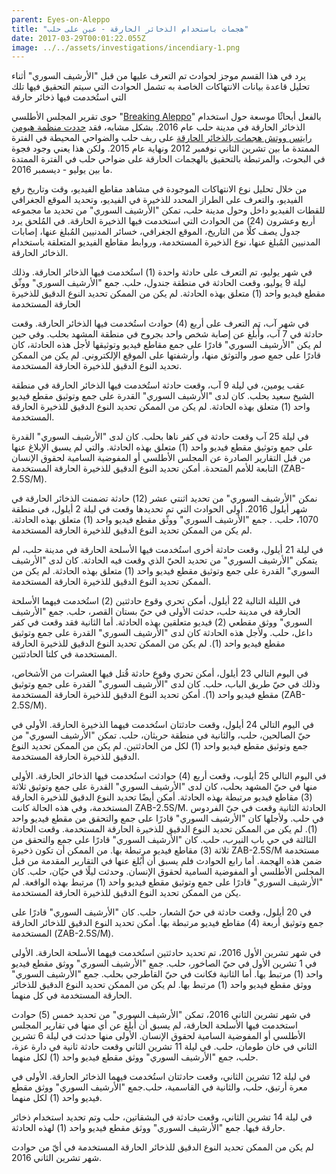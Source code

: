 ```yaml
---
parent: Eyes-on-Aleppo
title: "هجمات باستخدام الذخائر الحارقة - عين على حلب"
date: 2017-03-29T00:01:22.055Z
image: ../../assets/investigations/incendiary-1.png
---
```


يرد في هذا القسم موجز لحوادث تم التعرف عليها من قبل "الأرشيف السوري" أثناء تحليل قاعدة بيانات الانتهاكات الخاصة به تشمل الحوادث التي سيتم التحقيق فيها تلك التي استُخدمت فيها ذخائر حارقة

حوى تقرير المجلس الأطلسي "[Breaking Aleppo](http://www.publications.atlanticcouncil.org/breakingaleppo/wp-content/uploads/2017/02/BreakingAleppo.pdf)" بالفعل أبحاثًا موسعة حول استخدام الذخائر الحارقة في مدينة حلب عام 2016\. بشكل مشابه، فقد [حددت منظمة هيومن رايتس ووتش هجمات بالذخائر الحارقة](http://hrp.law.harvard.edu/wp-content/uploads/2015/11/Incendiaries-5-year-review-final.pdf) على ريف حلب والضواحي المحيطة في الفترة الممتدة ما بين تشرين الثاني نوفمبر 2012 ونهاية عام 2015\. ولكن هذا يعني وجود فجوة في البحوث، والمرتبطة بالتحقيق بالهجمات الحارقة على ضواحي حلب في الفترة الممتدة ما بين يوليو -  ديسمبر 2016.

من خلال تحليل نوع الانتهاكات الموجودة في مشاهد مقاطع الفيديو، وقت وتاريخ رفع الفيديو، والتعرف على الطراز المحدد للذخيرة في الفيديو، وتحديد الموقع الجغرافي للقطات الفيديو داخل وحول مدينة حلب، تمكن "الأرشيف السوري" من تحديد ما مجموعه أربع وعشرون (24) من الحوادث التي استخدمت فيها الذخيرة الحارقة. في المُلحق  يرد جدول يصف كلًا من التاريخ، الموقع الجغرافي، خسائر المدنيين المُبلغ عنها، إصابات المدنيين المُبلغ عنها، نوع الذخيرة المستخدمة، وروابط مقاطع الفيديو المتعلقة باستخدام الذخائر الحارقة.

في شهر يوليو،  تم التعرف على حادثة واحدة (1)  استُخدمت فيها الذخائر الحارقة. وذلك ليلة 9 يوليو، وقعت الحادثة في منطقة جندول، حلب. جمع "الأرشيف السوري" ووثّق مقطع فيديو واحد (1) متعلق بهذه الحادثة.  لم يكن من الممكن  تحديد النوع الدقيق للذخيرة الحارقة المستخدمة

في شهر آب،   تم التعرف على  أربع (4) حوادث استُخدمت فيها الذخائر الحارقة. وقعت حادثة في 7 آب، وأُبلغ عن إصابة شخص واحد بجروح في منطقة المشهد بحلب. وفي حين لم يكن "الأرشيف السوري" قادرًا على جمع مقاطع فيديو وتوثيقها ﻷجل هذه الحادثة، كان قادرًا على جمع صور والتوثق منها، وأرشفتها على الموقع الإلكتروني.  لم يكن من الممكن  تحديد النوع الدقيق للذخيرة الحارقة المستخدمة.

عقب يومين، في ليلة 9 آب، وقعت حادثة استُخدمت فيها الذخائر الحارقة في منطقة الشيخ سعيد بحلب.  كان لدى "الأرشيف السوري" القدرة على جمع وتوثيق مقطع فيديو واحد (1) متعلق بهذه الحادثة.  لم يكن من الممكن  تحديد النوع الدقيق للذخيرة الحارقة المستخدمة.

في ليلة 25 آب وقعت حادثة في كفر ناها بحلب. كان لدى "الأرشيف السوري" القدرة على جمع وتوثيق مقطع فيديو واحد (1) متعلق بهذه الحادثة.  والتي لم يسبق الإبلاغ عنها من قبل التقارير الصادرة عن المجلس الأطلسي أو المفوضية السامية لحقوق الإنسان التابعة للأمم المتحدة.  أمكن  تحديد النوع الدقيق للذخيرة الحارقة المستخدمة (ZAB-2.5S/M).

نمكن "الأرشيف السوري" من تحديد اثنتي عشر (12) حادثة تضمنت الذخائر الحارقة في شهر أيلول 2016\. أولى الحوادث التي تم تحديدها وقعت في ليلة 2 أيلول، في منطقة 1070، حلب. . جمع "الأرشيف السوري" ووثّق مقطع فيديو واحد (1) متعلق بهذه الحادثة.  لم يكن من الممكن  تحديد النوع الدقيق للذخيرة الحارقة المستخدمة.

في ليلة 21 أيلول،  وقعت حادثة أخرى استُخدمت فيها الأسلحة الحارقة في مدينة حلب،  لم يتمكن "الأرشيف السوري" من تحديد الحيّ الذي وقعت فيه الحادثة. كان لدى "الأرشيف السوري" القدرة على جمع وتوثيق مقطع فيديو واحد (1) متعلق بهذه الحادثة.  لم يكن من الممكن  تحديد النوع الدقيق للذخيرة الحارقة المستخدمة.

في الليلة التالية 22 أيلول، أمكن تحري وقوع حادثتين (2) استُخدمت فيهما الأسلحة الحارقة في مدينة حلب، حدثت الأولى في حيّ بستان القصر، حلب. جمع "الأرشيف السوري" ووثق مقطعي (2) فيديو متعلقين بهذه الحادثة. أما الثانية فقد وقعت في كفر داعل، حلب. ولأجل هذه الحادثة كان لدى "الأرشيف السوري" القدرة على جمع وتوثيق مقطع فيديو واحد (1). لم يكن من الممكن  تحديد النوع الدقيق للذخيرة الحارقة المستخدمة في كلتا الحادثتين.

في اليوم التالي 23 أيلول، أمكن تحري وقوع حادثة قُتل فيها العشرات من الأشخاص، وذلك في حيّ طريق الباب، حلب. كان لدى "الأرشيف السوري" القدرة على جمع وتوثيق مقطع فيديو واحد (1). أمكن  تحديد النوع الدقيق للذخيرة الحارقة المستخدمة  (ZAB-2.5S/M).

في اليوم التالي 24 أيلول، وقعت حادثتان استُخدمت فيهما الذخيرة الحارقة. الأولى في حيّ الصالحين، حلب، والثانية في منطقة حريثان، حلب. تمكن "الأرشيف السوري" من جمع وتوثيق مقطع فيديو واحد (1) لكل من الحادثتين. لم يكن من الممكن  تحديد النوع الدقيق للذخيرة الحارقة المستخدمة.

في اليوم التالي 25 أيلوب، وقعت أربع (4) حوادثت استُخدمت فيها الذخائر الحارقة. الأولى منها في حيّ المشهد بحلب، كان لدى "الأرشيف السوري" القدرة على جمع وتوثيق ثلاثة (3) مقاطع فيديو مرتبطة بهذه الحادثة. أمكن  أيضًا تحديد النوع الدقيق للذخيرة الحارقة المستخدمة، وفي هذه الحالة كانت  ZAB-2.5S/M. الحادثة الثانية وقعت في حيّ الفردوس في حلب. ولأجلها كان "الأرشيف السوري" قادرًا على جمع والتحقق من مقطع فيديو واحد (1). لم يكن من الممكن  تحديد النوع الدقيق للذخيرة الحارقة المستخدمة. وقعت الحادثة الثالثة في حي باب النيرب، حلب.  كان "الأرشيف السوري" قادرًا على جمع والتحقق من ثلاثة (3) مقاطع فيديو مرتبطة بها. من الممكن أن تكون ذخيرة ZAB-2.5S/M مستخدمة ضمن هذه الهجمة.  أما رابع الحوادث فلم يسبق أن أبُلغ عنها في التقارير المقدمة من قبل المجلس الأطلسي أو المفوضية السامية لحقوق الإنسان. وحدثت ليلًا في حيّان، حلب. كان "الأرشيف السوري" قادرًا على جمع وتوثيق مقطع فيديو واحد (1) مرتبط بهذه الواقعة. لم يكن من الممكن  تحديد النوع الدقيق للذخيرة الحارقة المستخدمة.

في 20 أيلول، وقعت حادثة في حيّ الشعار، حلب. كان "الأرشيف السوري" قادرًا على جمع وتوثيق أربعة (4) مقاطع فيديو مرتبطة بها. أمكن تحديد النوع الدقيق للذخائر الحارقة المستخدمة (ZAB-2.5S/M).

في شهر تشرين الأول 2016، تم تحديد حادثتين استُخدمت فيهما الأسلحة الحارقة. الأولى في 1 تشرين الأول في حيّ الصاخور، حلب. جمع "الأرشيف السوري" ووثق مقطع فيديو واحد (1) مرتبط بها. أما الثانية فكانت في حيّ القاطرجي بحلب.  جمع "الأرشيف السوري" ووثق مقطع فيديو واحد (1) مرتبط بها.  لم يكن من الممكن تحديد النوع الدقيق للذخائر الحارقة المستخدمة في كل منهما.

في شهر تشرين الثاني 2016، تمكن "الأرشيف السوري" من تحديد خمس (5) حوادث استخدمت فيها الأسلحة الحارقة، لم يسبق أن أُبلغ عن أي منها في تقارير المجلس الأطلسي أو المفوضية السامية لحقوق الإنسان. الأولى منها حدثت في ليلة 6 تشرين الثاني في خان طومان، حلب. في ليلة 11 تشرين الثاني وقعت حادثة ثانية في دارة عزة، حلب، جمع "الأرشيف السوري" ووثق مقطع فيديو واحد (1) لكل منهما.

في ليلة 12 تشرين الثاني، وقعت حادثتان استُخدمت فيهما الذخائر الحارقة. الأولى في معرة أرتيق، حلب، والثانية في القاسمية، حلب.جمع "الأرشيف السوري" ووثق مقطع فيديو واحد (1) لكل منهما.

في ليلة 14 تشرين الثاني، وقعت حادثة في البشقاتين، حلب وتم تحديد استخدام ذخائر حارقة فيها. جمع "الأرشيف السوري" ووثق مقطع فيديو واحد (1)  لهذه الحادثة.

لم يكن من الممكن تحديد النوع الدقيق للذخائر الحارقة المستخدمة في أيّ من حوادث شهر تشرين الثاني 2016.
